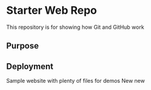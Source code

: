 # Starter Web Repo

This repository is for showing how Git and GitHub work

## Purpose

## Deployment

Sample website with plenty of files for demos
New new 